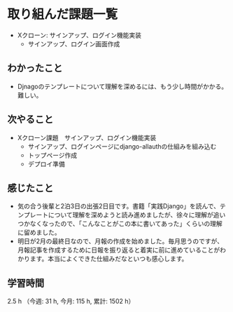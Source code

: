 # 取り組んだ課題一覧
- Xクローン: サインアップ、ログイン機能実装
    - サインアップ、ログイン画面作成

## わかったこと
- Djnagoのテンプレートについて理解を深めるには、もう少し時間がかかる。難しい。

## 次やること
- Xクローン課題　サインアップ、ログイン機能実装
    - サインアップ、ログインページにdjango-allauthの仕組みを組み込む    
    - トップページ作成
    - デプロイ準備  

## 感じたこと
- 気の合う後輩と2泊3日の出張2日目です。書籍「実践Django」を読んで、テンプレートについて理解を深めようと読み進めましたが、徐々に理解が追いつかなくなったので、「こんなことがこの本に書いてあった」くらいの理解に留めました。
- 明日が2月の最終日なので、月報の作成を始めました。毎月思うのですが、月報記事を作成するために日報を振り返ると着実に前に進めていることがわかります。本当によくできた仕組みだなといつも感心します。   

## 学習時間
2.5 h （今週: 31 h, 今月: 115 h, 累計: 1502 h）
